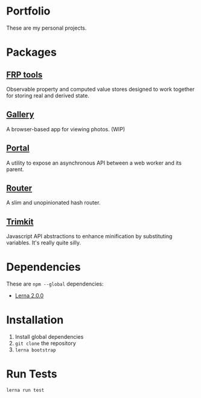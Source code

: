 # Portfolio

These are my personal projects.

# Packages

## [FRP tools](./packages/frptools/README.md)

Observable property and computed value stores designed to work together for storing real and derived state.

## [Gallery](./packages/gallery/README.md)

A browser-based app for viewing photos. (WIP)

## [Portal](./packages/portal/README.md)

A utility to expose an asynchronous API between a web worker and its parent.

## [Router](./packages/router/README.md)

A slim and unopinionated hash router.

## [Trimkit](./packages/trimkit/README.md)

Javascript API abstractions to enhance minification by substituting variables.  It's really quite silly.

# Dependencies

These are `npm --global` dependencies:

- [Lerna 2.0.0](https://lernajs.io/)

# Installation

 1. Install global dependencies
 2. `git clone` the repository
 3. `lerna bootstrap`

# Run Tests

 `lerna run test`

